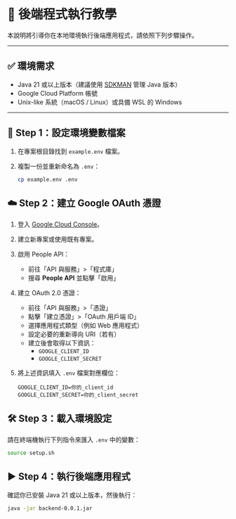 # 🚀 後端程式執行教學

本說明將引導你在本地環境執行後端應用程式，請依照下列步驟操作。

---

## ✅ 環境需求

- Java 21 或以上版本（建議使用 [SDKMAN](https://sdkman.io/) 管理 Java 版本）
- Google Cloud Platform 帳號
- Unix-like 系統（macOS / Linux）或具備 WSL 的 Windows

---

## 📁 Step 1：設定環境變數檔案

1. 在專案根目錄找到 `example.env` 檔案。
2. 複製一份並重新命名為 `.env`：

   ```bash
   cp example.env .env
   ```
## ☁️ Step 2：建立 Google OAuth 憑證

1. 登入 [Google Cloud Console](https://console.cloud.google.com/)。
2. 建立新專案或使用既有專案。
3. 啟用 People API：
    - 前往「API 與服務」>「程式庫」
    - 搜尋 **People API** 並點擊「啟用」
4. 建立 OAuth 2.0 憑證：
    - 前往「API 與服務」>「憑證」
    - 點擊「建立憑證」>「OAuth 用戶端 ID」
    - 選擇應用程式類型（例如 Web 應用程式）
    - 設定必要的重新導向 URI（若有）
    - 建立後會取得以下資訊：
        - `GOOGLE_CLIENT_ID`
        - `GOOGLE_CLIENT_SECRET`
5. 將上述資訊填入 `.env` 檔案對應欄位：

   ```env
   GOOGLE_CLIENT_ID=你的_client_id
   GOOGLE_CLIENT_SECRET=你的_client_secret
   ```

## 🛠️ Step 3：載入環境設定

請在終端機執行下列指令來匯入 `.env` 中的變數：

```bash
source setup.sh
```
## ▶️ Step 4：執行後端應用程式

確認你已安裝 Java 21 或以上版本，然後執行：

```bash
java -jar backend-0.0.1.jar
```